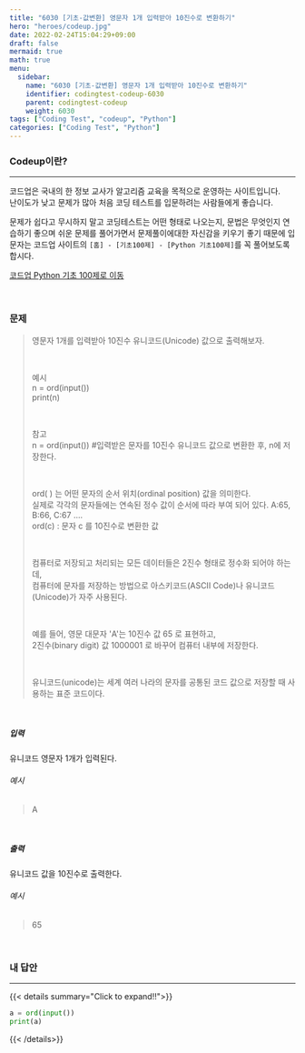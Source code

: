 ```yaml
---
title: "6030 [기초-값변환] 영문자 1개 입력받아 10진수로 변환하기"
hero: "heroes/codeup.jpg"
date: 2022-02-24T15:04:29+09:00
draft: false
mermaid: true
math: true
menu:
  sidebar:
    name: "6030 [기초-값변환] 영문자 1개 입력받아 10진수로 변환하기"
    identifier: codingtest-codeup-6030
    parent: codingtest-codeup
    weight: 6030
tags: ["Coding Test", "codeup", "Python"]
categories: ["Coding Test", "Python"]
---
```


### Codeup이란?
---
코드업은 국내의 한 정보 교사가 알고리즘 교육을 목적으로 운영하는 사이트입니다.\
난이도가 낮고 문제가 많아 처음 코딩 테스트를 입문하려는 사람들에게 좋습니다.

문제가 쉽다고 무시하지 말고 코딩테스트는 어떤 형태로 나오는지, 문법은 무엇인지 연습하기 좋으며 쉬운 문제를 풀어가면서 문제풀이에대한 자신감을 키우기 좋기 때문에 입문자는 코드업 사이트의 `[홈] - [기초100제] - [Python 기초100제]`를 꼭 풀어보도록 합시다.

[코드업 Python 기초 100제로 이동](https://codeup.kr/problemsetsol.php?psid=33)


&nbsp;

### 문제
> 영문자 1개를 입력받아 10진수 유니코드(Unicode) 값으로 출력해보자.
> 
> &nbsp;
> 
> 예시\
> n = ord(input())\
> print(n)
> 
> &nbsp;
> 
> 참고\
> n = ord(input())  #입력받은 문자를 10진수 유니코드 값으로 변환한 후, n에 저장한다.
> 
> &nbsp;
> 
> ord( ) 는 어떤 문자의 순서 위치(ordinal position) 값을 의미한다.  \
> 실제로 각각의 문자들에는 연속된 정수 값이 순서에 따라 부여 되어 있다. A:65, B:66, C:67 .... \
> ord(c) : 문자 c 를 10진수로 변환한 값 
> 
> &nbsp;
> 
> 컴퓨터로 저장되고 처리되는 모든 데이터들은 2진수 형태로 정수화 되어야 하는데,\
> 컴퓨터에 문자를 저장하는 방법으로 아스키코드(ASCII Code)나 유니코드(Unicode)가 자주 사용된다.
> 
> &nbsp;
> 
> 예를 들어, 영문 대문자 'A'는 10진수 값 65 로 표현하고, \
> 2진수(binary digit) 값 1000001 로 바꾸어 컴퓨터 내부에 저장한다. 
> 
> &nbsp;
> 
> 유니코드(unicode)는 세계 여러 나라의 문자를 공통된 코드 값으로 저장할 때 사용하는 표준 코드이다.

&nbsp;

##### 입력
유니코드 영문자 1개가 입력된다.
###### 예시
> A

&nbsp;

##### 출력
유니코드 값을 10진수로 출력한다.
###### 예시
> 65

&nbsp;

### 내 답안
---
{{< details summary="Click to expand!!">}}
```python
a = ord(input())
print(a)
```
{{< /details>}}